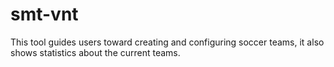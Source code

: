 # smt-vnt
This tool guides users toward creating and configuring soccer teams, it also shows statistics about the current teams. 
